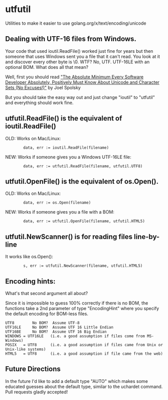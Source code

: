 # utfutil

Utilities to make it easier to use golang.org/x/text/encoding/unicode

## Dealing with UTF-16 files from Windows.

Your code that used ioutil.ReadFile() worked just fine for years but then someone that uses Windows sent you a file that it
can't read. You look at it and discover every other byte is \0.  WTF?  No, UTF.  UTF-16LE with an optional BOM.  What does all that mean?

Well, first you should read 
["The Absolute Minimum Every Software Developer Absolutely, Positively Must Know About Unicode and Character Sets (No Excuses!)"](http://www.joelonsoftware.com/articles/Unicode.html) by Joel Spolsky

But you should take the easy way out and just change "ioutil" to "utfutil" and everything should work fine.

## utfutil.ReadFile() is the equivalent of ioutil.ReadFile()

OLD: Works on Mac/Linux:

```
		data, err := ioutil.ReadFile(filename)
```

NEW: Works if someone gives you a Windows UTF-16LE file:

```
		data, err := utfutil.ReadFile(filename, utfutil.UTF8)
```

## utfutil.OpenFile() is the equivalent of os.Open().

OLD: Works on Mac/Linux:

```
		data, err := os.Open(filename)
```

NEW: Works if someone gives you a file with a BOM:

```
		data, err := utfutil.OpenFile(filename, utfutil.HTML5)
```

## utfutil.NewScanner() is for reading files line-by-line

It works like os.Open():

```
		s, err := utfutil.NewScanner(filename, utfutil.HTML5)
```


## Encoding hints:

What's that second argument all about?

Since it is impossible to guess 100% correctly if there is no BOM,
the functions take a 2nd parameter of type "EncodingHint" where you
specify the default encoding for BOM-less files.

```
UTF8        No BOM?  Assume UTF-8
UTF16LE     No BOM?  Assume UTF 16 Little Endian
UTF16BE     No BOM?  Assume UTF 16 Big Endian
WINDOWS = UTF16LE   (i.e. a good assumption if files come from MS-Windows)
POSIX   = UTF8      (i.e. a good assumption if files came from Unix or Unix-like systems)
HTML5   = UTF8      (i.e. a good assumption if file came from the web)
```

## Future Directions

In the future I'd like to add a default type "AUTO" which
makes some educated guesses about the default type, similar
to the uchardet command.  Pull requests gladly accepted!
